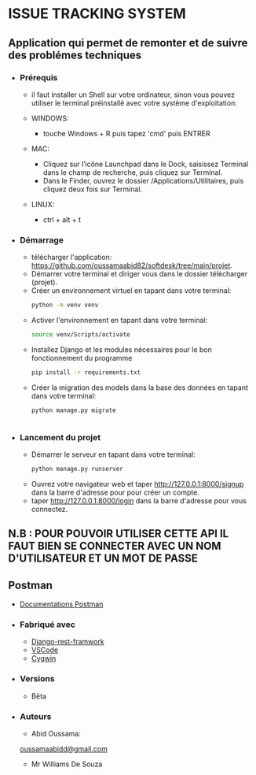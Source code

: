 # ISSUE TRACKING SYSTEM

## Application qui permet de remonter et de suivre des problémes techniques


* ### Prérequis
	- il faut installer un Shell sur votre ordinateur, sinon vous pouvez utiliser le terminal préinstallé avec votre système d'exploitation:

	- WINDOWS:
		-  touche Windows + R puis tapez 'cmd' puis ENTRER 

	- MAC:
		- Cliquez sur l’icône Launchpad dans le Dock, saisissez Terminal dans le champ de recherche, puis cliquez sur Terminal.
		- Dans le Finder, ouvrez le dossier /Applications/Utilitaires, puis cliquez deux fois sur Terminal.
	 
	- LINUX: 
		- ctrl + alt + t

* ### Démarrage
	- télécharger l'application: https://github.com/oussamaabid82/softdesk/tree/main/projet.
	- Démarrer votre terminal et diriger vous dans le dossier télécharger (projet).
    - Créer un environnement virtuel en tapant dans votre terminal:
        ```bash
        python -m venv venv
        ```
    - Activer l'environnement en tapant dans votre terminal:
        ```bash
        source venv/Scripts/activate
        ```
	- Installez Django et les modules nécessaires pour le bon fonctionnement du programme
		```bash
		pip install -r requirements.txt
		```
	- Créer la migration des models dans la base des données en tapant dans votre terminal:
		```bash
		python manage.py migrate
	```

* ### Lancement du projet
	- Démarrer le serveur en tapant dans votre terminal:
		```bash
		python manage.py runserver
		```
    - Ouvrez votre navigateur web et taper http://127.0.0.1:8000/signup dans la barre d'adresse pour pour créer un compte.
	- taper http://127.0.0.1:8000/login dans la barre d'adresse pour vous connectez.

## N.B : POUR POUVOIR UTILISER CETTE API IL FAUT BIEN SE CONNECTER AVEC UN NOM D'UTILISATEUR ET UN MOT DE PASSE

## Postman
- [Documentations Postman](https://documenter.getpostman.com/view/18701507/UVz1Psxk)
    
* ### Fabriqué avec
	- [Django-rest-framwork](https://www.django-rest-framework.org/)
	- [VSCode](https://code.visualstudio.com/) 
	- [Cygwin](https://www.cygwin.com/install.html)

* ### Versions
	- Bêta

* ### Auteurs
	- Abid Oussama:
 
	 [oussamaabidd@gmail.com](oussamaabidd@gmail.com)

	- Mr Williams De Souza

